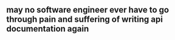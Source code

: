 ## may no software engineer ever have to go through pain and suffering of writing api documentation again
